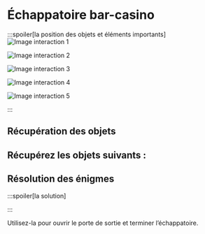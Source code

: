 # Échappatoire bar-casino

:::spoiler[la position des objets et éléments importants]
![Image interaction 1](/assets/jeu/999/guide/echappatoires/bar_casino/interaction_1.webp)

![Image interaction 2](/assets/jeu/999/guide/echappatoires/bar_casino/interaction_2.webp)

![Image interaction 3](/assets/jeu/999/guide/echappatoires/bar_casino/interaction_3.webp)

![Image interaction 4](/assets/jeu/999/guide/echappatoires/bar_casino/interaction_4.webp)

![Image interaction 5](/assets/jeu/999/guide/echappatoires/bar_casino/interaction_5.webp)

:::

## Récupération des objets

Récupérez les objets suivants :
-

## Résolution des énigmes



:::spoiler[la solution]

:::



Utilisez-la pour ouvrir le porte de sortie et terminer l’échappatoire.